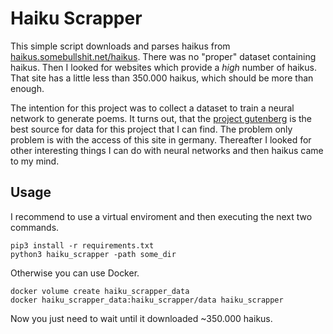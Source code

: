 # Haiku Scrapper

This simple script downloads and parses haikus from
[haikus.somebullshit.net/haikus](). There was no "proper" dataset
containing haikus. Then I looked for websites which provide a *high* number of
haikus. That site has a little less than 350.000 haikus, which should be more
than enough.

The intention for this project was to collect a dataset to train a neural
network to generate poems. It turns out, that the
[project gutenberg](https://www.gutenberg.org/wiki/Poetry_(Bookshelf)) is the
best source for data for this project that I can find. The problem only problem
is with the access of this site in germany. Thereafter I looked for other
interesting things I can do with neural networks and then haikus came to my
mind.

## Usage

I recommend to use a virtual enviroment and then executing the next two
commands.
```
pip3 install -r requirements.txt
python3 haiku_scrapper -path some_dir
```

Otherwise you can use Docker.

```
docker volume create haiku_scrapper_data
docker haiku_scrapper_data:haiku_scrapper/data haiku_scrapper
```

Now you just need to wait until it downloaded ~350.000 haikus.